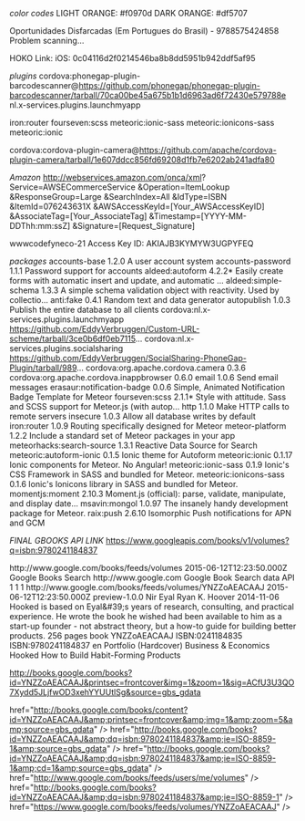 *color codes*
LIGHT ORANGE: #f0970d 
DARK ORANGE: #df5707

Oportunidades Disfarcadas (Em Portugues do Brasil) - 9788575424858
Problem scanning...

HOKO Link:
iOS: 0c04116d2f0214546ba8b8dd5951b942ddf5af95

*plugins*
cordova:phonegap-plugin-barcodescanner@https://github.com/phonegap/phonegap-plugin-barcodescanner/tarball/70ca00be45a675b1b1d6963ad6f72430e579788e
nl.x-services.plugins.launchmyapp

iron:router fourseven:scss meteoric:ionic-sass meteoric:ionicons-sass meteoric:ionic

<!-- cordova:biz.incoding.silentshot@https://github.com/ArchieGoodwin/SilentShot/tarball/d123cd881bb211d89c6402d317bfdd3b6302d66b -->
cordova:cordova-plugin-camera@https://github.com/apache/cordova-plugin-camera/tarball/1e607ddcc856fd69208d1fb7e6202ab241adfa80



*Amazon*
http://webservices.amazon.com/onca/xml?
  Service=AWSECommerceService
  &Operation=ItemLookup
  &ResponseGroup=Large
  &SearchIndex=All
  &IdType=ISBN
  &ItemId=076243631X
  &AWSAccessKeyId=[Your_AWSAccessKeyID]
  &AssociateTag=[Your_AssociateTag]
  &Timestamp=[YYYY-MM-DDThh:mm:ssZ]
  &Signature=[Request_Signature]

  wwwcodefyneco-21
  Access Key ID: AKIAJB3KYMYW3UGPYFEQ

*packages*
accounts-base                                1.2.0  A user account system
accounts-password                            1.1.1  Password support for accounts
aldeed:autoform                              4.2.2* Easily create forms with automatic insert and update, and automatic ...
aldeed:simple-schema                         1.3.3  A simple schema validation object with reactivity. Used by collectio...
anti:fake                                    0.4.1  Random text and data generator
autopublish                                  1.0.3  Publish the entire database to all clients
cordova:nl.x-services.plugins.launchmyapp    https://github.com/EddyVerbruggen/Custom-URL-scheme/tarball/3ce0b6df0eb7115...
cordova:nl.x-services.plugins.socialsharing  https://github.com/EddyVerbruggen/SocialSharing-PhoneGap-Plugin/tarball/989...
cordova:org.apache.cordova.camera            0.3.6
cordova:org.apache.cordova.inappbrowser      0.6.0
email                                        1.0.6  Send email messages
erasaur:notification-badge                   0.0.6  Simple, Animated Notification Badge Template for Meteor
fourseven:scss                               2.1.1* Style with attitude. Sass and SCSS support for Meteor.js (with autop...
http                                         1.1.0  Make HTTP calls to remote servers
insecure                                     1.0.3  Allow all database writes by default
iron:router                                  1.0.9  Routing specifically designed for Meteor
meteor-platform                              1.2.2  Include a standard set of Meteor packages in your app
meteorhacks:search-source                    1.3.1  Reactive Data Source for Search
meteoric:autoform-ionic                      0.1.5  Ionic theme for Autoform
meteoric:ionic                               0.1.17  Ionic components for Meteor. No Angular!
meteoric:ionic-sass                          0.1.9  Ionic's CSS Framework in SASS and bundled for Meteor.
meteoric:ionicons-sass                       0.1.6  Ionic's Ionicons library in SASS and bundled for Meteor.
momentjs:moment                              2.10.3  Moment.js (official): parse, validate, manipulate, and display date...
msavin:mongol                                1.0.97  The insanely handy development package for Meteor.
raix:push                                    2.6.10  Isomorphic Push notifications for APN and GCM



*FINAL GBOOKS API LINK*
https://www.googleapis.com/books/v1/volumes?q=isbn:9780241184837







<?xml version="1.0" encoding="UTF-8"?>
<feed xmlns="http://www.w3.org/2005/Atom" xmlns:batch="http://schemas.google.com/gdata/batch" xmlns:dc="http://purl.org/dc/terms" xmlns:gbs="http://schemas.google.com/books/2008" xmlns:gd="http://schemas.google.com/g/2005" xmlns:openSearch="http://a9.com/-/spec/opensearchrss/1.0/">
   <id>http://www.google.com/books/feeds/volumes</id>
   <updated>2015-06-12T12:23:50.000Z</updated>
   <category scheme="http://schemas.google.com/g/2005#kind" term="http://schemas.google.com/books/2008#volume" />
   <title type="text">Search results for isbn:9780241184837</title>
   <link rel="alternate" type="text/html" href="http://www.google.com" />
   <link rel="http://schemas.google.com/g/2005#feed" type="application/atom+xml" href="https://www.google.com/books/feeds/volumes" />
   <link rel="self" type="application/atom+xml" href="https://www.google.com/books/feeds/volumes?q=isbn%3A9780241184837" />
   <author>
      <name>Google Books Search</name>
      <uri>http://www.google.com</uri>
   </author>
   <generator version="beta">Google Book Search data API</generator>
   <openSearch:totalResults>1</openSearch:totalResults>
   <openSearch:startIndex>1</openSearch:startIndex>
   <openSearch:itemsPerPage>1</openSearch:itemsPerPage>
   <entry>
      <id>http://www.google.com/books/feeds/volumes/YNZZoAEACAAJ</id>
      <updated>2015-06-12T12:23:50.000Z</updated>
      <category scheme="http://schemas.google.com/g/2005#kind" term="http://schemas.google.com/books/2008#volume" />
      <title type="text">Hooked</title>
      <link rel="http://schemas.google.com/books/2008/thumbnail" type="image/x-unknown" href="http://books.google.com/books/content?id=YNZZoAEACAAJ&amp;printsec=frontcover&amp;img=1&amp;zoom=5&amp;source=gbs_gdata" />
      <link rel="http://schemas.google.com/books/2008/info" type="text/html" href="http://books.google.com/books?id=YNZZoAEACAAJ&amp;dq=isbn:9780241184837&amp;ie=ISO-8859-1&amp;source=gbs_gdata" />
      <link rel="http://schemas.google.com/books/2008/preview" type="text/html" href="http://books.google.com/books?id=YNZZoAEACAAJ&amp;dq=isbn:9780241184837&amp;ie=ISO-8859-1&amp;cd=1&amp;source=gbs_gdata" />
      <link rel="http://schemas.google.com/books/2008/annotation" type="application/atom+xml" href="http://www.google.com/books/feeds/users/me/volumes" />
      <link rel="alternate" type="text/html" href="http://books.google.com/books?id=YNZZoAEACAAJ&amp;dq=isbn:9780241184837&amp;ie=ISO-8859-1" />
      <link rel="self" type="application/atom+xml" href="https://www.google.com/books/feeds/volumes/YNZZoAEACAAJ" />
      <gbs:contentVersion>preview-1.0.0</gbs:contentVersion>
      <gbs:embeddability value="http://schemas.google.com/books/2008#not_embeddable" />
      <gbs:openAccess value="http://schemas.google.com/books/2008#disabled" />
      <gbs:viewability value="http://schemas.google.com/books/2008#view_no_pages" />
      <dc:creator>Nir Eyal</dc:creator>
      <dc:creator>Ryan K. Hoover</dc:creator>
      <dc:date>2014-11-06</dc:date>
      <dc:description>Hooked is based on Eyal&amp;#39;s years of research, consulting, and practical experience. He wrote the book he wished had been available to him as a start-up founder - not abstract theory, but a how-to guide for building better products.</dc:description>
      <dc:format>256 pages</dc:format>
      <dc:format>book</dc:format>
      <dc:identifier>YNZZoAEACAAJ</dc:identifier>
      <dc:identifier>ISBN:0241184835</dc:identifier>
      <dc:identifier>ISBN:9780241184837</dc:identifier>
      <dc:language>en</dc:language>
      <dc:publisher>Portfolio (Hardcover)</dc:publisher>
      <dc:subject>Business &amp; Economics</dc:subject>
      <dc:title>Hooked</dc:title>
      <dc:title>How to Build Habit-Forming Products</dc:title>
   </entry>
</feed>

http://books.google.com/books?id=YNZZoAEACAAJ&printsec=frontcover&img=1&zoom=1&sig=ACfU3U3QO7Xydd5JLjfwOD3xehYYUUtlSg&source=gbs_gdata

href="http://books.google.com/books/content?id=YNZZoAEACAAJ&amp;printsec=frontcover&amp;img=1&amp;zoom=5&amp;source=gbs_gdata" />
href="http://books.google.com/books?id=YNZZoAEACAAJ&amp;dq=isbn:9780241184837&amp;ie=ISO-8859-1&amp;source=gbs_gdata" />
href="http://books.google.com/books?id=YNZZoAEACAAJ&amp;dq=isbn:9780241184837&amp;ie=ISO-8859-1&amp;cd=1&amp;source=gbs_gdata" />
href="http://www.google.com/books/feeds/users/me/volumes" />
href="http://books.google.com/books?id=YNZZoAEACAAJ&amp;dq=isbn:9780241184837&amp;ie=ISO-8859-1" />
href="https://www.google.com/books/feeds/volumes/YNZZoAEACAAJ" />